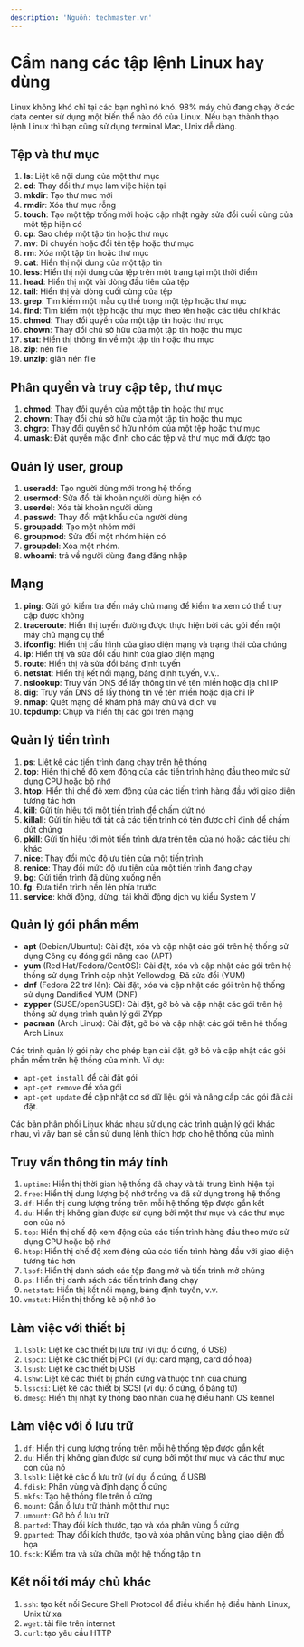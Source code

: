 ```yaml
---
description: 'Nguồn: techmaster.vn'
---
```


# Cẩm nang các tập lệnh Linux hay dùng

Linux không khó chỉ tại các bạn nghĩ nó khó. 98% máy chủ đang chạy ở các data center sử dụng một biến thể nào đó của Linux. Nếu bạn thành thạo lệnh Linux thì bạn cũng sử dụng terminal Mac, Unix dễ dàng.

## Tệp và thư mục

1. **ls**: Liệt kê nội dung của một thư mục
2. **cd**: Thay đổi thư mục làm việc hiện tại
3. **mkdir**: Tạo thư mục mới
4. **rmdir**: Xóa thư mục rỗng
5. **touch**: Tạo một tệp trống mới hoặc cập nhật ngày sửa đổi cuối cùng của một tệp hiện có
6. **cp**: Sao chép một tập tin hoặc thư mục
7. **mv**: Di chuyển hoặc đổi tên tệp hoặc thư mục
8. **rm**: Xóa một tập tin hoặc thư mục
9. **cat**: Hiển thị nội dung của một tập tin
10. **less**: Hiển thị nội dung của tệp trên một trang tại một thời điểm
11. **head**: Hiển thị một vài dòng đầu tiên của tệp
12. **tail**: Hiển thị vài dòng cuối cùng của tệp
13. **grep**: Tìm kiếm một mẫu cụ thể trong một tệp hoặc thư mục
14. **find**: Tìm kiếm một tệp hoặc thư mục theo tên hoặc các tiêu chí khác
15. **chmod**: Thay đổi quyền của một tập tin hoặc thư mục
16. **chown**: Thay đổi chủ sở hữu của một tập tin hoặc thư mục
17. **stat**: Hiển thị thông tin về một tập tin hoặc thư mục
18. **zip**: nén file
19. **unzip**: giãn nén file

## Phân quyền và truy cập têp, thư mục

1. **chmod**: Thay đổi quyền của một tập tin hoặc thư mục
2. **chown**: Thay đổi chủ sở hữu của một tập tin hoặc thư mục
3. **chgrp**: Thay đổi quyền sở hữu nhóm của một tệp hoặc thư mục
4. **umask**: Đặt quyền mặc định cho các tệp và thư mục mới được tạo

## Quản lý user, group

1. **useradd**: Tạo người dùng mới trong hệ thống
2. **usermod**: Sửa đổi tài khoản người dùng hiện có
3. **userdel**: Xóa tài khoản người dùng
4. **passwd**: Thay đổi mật khẩu của người dùng
5. **groupadd**: Tạo một nhóm mới
6. **groupmod**: Sửa đổi một nhóm hiện có
7. **groupdel**: Xóa một nhóm.
8. **whoami**: trả về người dùng đang đăng nhập

## Mạng

1. **ping**: Gửi gói kiểm tra đến máy chủ mạng để kiểm tra xem có thể truy cập được không
2. **traceroute**: Hiển thị tuyến đường được thực hiện bởi các gói đến một máy chủ mạng cụ thể
3. **ifconfig**: Hiển thị cấu hình của giao diện mạng và trạng thái của chúng
4. **ip**: Hiển thị và sửa đổi cấu hình của giao diện mạng
5. **route**: Hiển thị và sửa đổi bảng định tuyến
6. **netstat**: Hiển thị kết nối mạng, bảng định tuyến, v.v..
7. **nslookup**: Truy vấn DNS để lấy thông tin về tên miền hoặc địa chỉ IP
8. **dig**: Truy vấn DNS để lấy thông tin về tên miền hoặc địa chỉ IP
9. **nmap**: Quét mạng để khám phá máy chủ và dịch vụ
10. **tcpdump**: Chụp và hiển thị các gói trên mạng

## Quản lý tiền trình

1. **ps**: Liệt kê các tiến trình đang chạy trên hệ thống
2. **top**: Hiển thị chế độ xem động của các tiến trình hàng đầu theo mức sử dụng CPU hoặc bộ nhớ
3. **htop**: Hiển thị chế độ xem động của các tiến trình hàng đầu với giao diện tương tác hơn
4. **kill**: Gửi tín hiệu tới một tiến trình để chấm dứt nó
5. **killall**: Gửi tín hiệu tới tất cả các tiến trình có tên được chỉ định để chấm dứt chúng
6. **pkill**: Gửi tín hiệu tới một tiến trình dựa trên tên của nó hoặc các tiêu chí khác
7. **nice**: Thay đổi mức độ ưu tiên của một tiến trình
8. **renice**: Thay đổi mức độ ưu tiên của một tiến trình đang chạy
9. **bg**: Gửi tiến trình đã dừng xuống nền
10. **fg**: Đưa tiến trình nền lên phía trước
11. **service**: khởi động, dừng, tái khởi động dịch vụ kiểu System V

## Quản lý gói phần mềm

* **apt** (Debian/Ubuntu): Cài đặt, xóa và cập nhật các gói trên hệ thống sử dụng Công cụ đóng gói nâng cao (APT)
* **yum** (Red Hat/Fedora/CentOS): Cài đặt, xóa và cập nhật các gói trên hệ thống sử dụng Trình cập nhật Yellowdog, Đã sửa đổi (YUM)
* **dnf** (Fedora 22 trở lên): Cài đặt, xóa và cập nhật các gói trên hệ thống sử dụng Dandified YUM (DNF)
* **zypper** (SUSE/openSUSE): Cài đặt, gỡ bỏ và cập nhật các gói trên hệ thống sử dụng trình quản lý gói ZYpp
* **pacman** (Arch Linux): Cài đặt, gỡ bỏ và cập nhật các gói trên hệ thống Arch Linux

Các trình quản lý gói này cho phép bạn cài đặt, gỡ bỏ và cập nhật các gói phần mềm trên hệ thống của mình. Ví dụ:

* `apt-get install` để cài đặt gói
* `apt-get remove` để xóa gói
* `apt-get update` để cập nhật cơ sở dữ liệu gói và nâng cấp các gói đã cài đặt.

Các bản phân phối Linux khác nhau sử dụng các trình quản lý gói khác nhau, vì vậy bạn sẽ cần sử dụng lệnh thích hợp cho hệ thống của mình

## Truy vấn thông tin máy tính

1. `uptime`: Hiển thị thời gian hệ thống đã chạy và tải trung bình hiện tại
2. `free`: Hiển thị dung lượng bộ nhớ trống và đã sử dụng trong hệ thống
3. `df`: Hiển thị dung lượng trống trên mỗi hệ thống tệp được gắn kết
4. `du`: Hiển thị không gian được sử dụng bởi một thư mục và các thư mục con của nó
5. `top`: Hiển thị chế độ xem động của các tiến trình hàng đầu theo mức sử dụng CPU hoặc bộ nhớ
6. `htop`: Hiển thị chế độ xem động của các tiến trình hàng đầu với giao diện tương tác hơn
7. `lsof`: Hiển thị danh sách các tệp đang mở và tiến trình mở chúng
8. `ps`: Hiển thị danh sách các tiến trình đang chạy
9. `netstat`: Hiển thị kết nối mạng, bảng định tuyến, v.v.
10. `vmstat`: Hiển thị thống kê bộ nhớ ảo

## Làm việc với thiết bị

1. `lsblk`: Liệt kê các thiết bị lưu trữ (ví dụ: ổ cứng, ổ USB)
2. `lspci`: Liệt kê các thiết bị PCI (ví dụ: card mạng, card đồ họa)
3. `lsusb`: Liệt kê các thiết bị USB
4. `lshw`: Liệt kê các thiết bị phần cứng và thuộc tính của chúng
5. `lsscsi`: Liệt kê các thiết bị SCSI (ví dụ: ổ cứng, ổ băng từ)
6. `dmesg`: Hiển thị nhật ký thông báo nhân của hệ điều hành OS kennel

## Làm việc với ổ lưu trữ

1. `df`: Hiển thị dung lượng trống trên mỗi hệ thống tệp được gắn kết
2. `du`: Hiển thị không gian được sử dụng bởi một thư mục và các thư mục con của nó
3. `lsblk`: Liệt kê các ổ lưu trữ (ví dụ: ổ cứng, ổ USB)
4. `fdisk`: Phân vùng và định dạng ổ cứng
5. `mkfs`: Tạo hệ thống file trên ổ cứng
6. `mount`: Gắn ổ lưu trữ thành một thư mục
7. `umount`: Gỡ bỏ ổ lưu trữ
8. `parted`: Thay đổi kích thước, tạo và xóa phân vùng ổ cứng
9. `gparted`: Thay đổi kích thước, tạo và xóa phân vùng bằng giao diện đồ họa
10. `fsck`: Kiểm tra và sửa chữa một hệ thống tập tin

## Kết nối tới máy chủ khác

1. `ssh`: tạo kết nối Secure Shell Protocol để điều khiển hệ điều hành Linux, Unix từ xa
2. `wget`: tải file trên internet
3. `curl`: tạo yêu cầu HTTP
